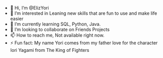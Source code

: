 - 👋 Hi, I’m @ElizYori
- 👀 I’m interested in Leaning new skills that are fun to use and make life easier
- 🌱 I’m currently learning SQL, Python, Java.
- 💞️ I’m looking to collaborate on Friends Projects
- 📫 How to reach me, Not available right now.
- ⚡ Fun fact: My name Yori comes from my father love for the character Iori Yagami from The King of Fighters

<!---
ElizYori/ElizYori is a ✨ special ✨ repository because its `README.md` (this file) appears on your GitHub profile.
You can click the Preview link to take a look at your changes.
--->
